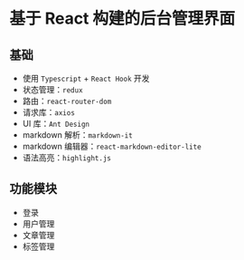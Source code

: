 # 基于 React 构建的后台管理界面

## 基础

- 使用 `Typescript` + `React Hook` 开发
- 状态管理：`redux`
- 路由：`react-router-dom`
- 请求库：`axios`
- UI 库：`Ant Design`
- markdown 解析：`markdown-it`
- markdown 编辑器：`react-markdown-editor-lite`
- 语法高亮：`highlight.js`

## 功能模块

- 登录
- 用户管理
- 文章管理
- 标签管理
